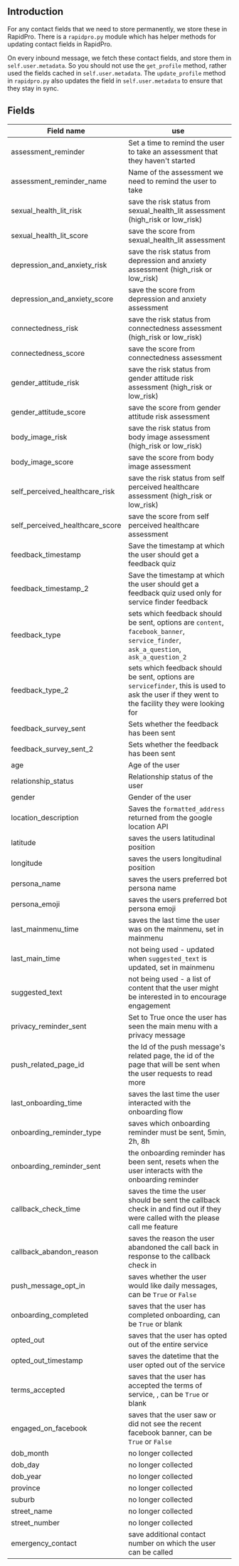 Introduction
------------

For any contact fields that we need to store permanently, we store these in RapidPro. There is a `rapidpro.py` module which has helper methods for updating contact fields in RapidPro.

On every inbound message, we fetch these contact fields, and store them in `self.user.metadata`. So you should not use the `get_profile` method, rather used the fields cached in `self.user.metadata`. The `update_profile` method in `rapidpro.py` also updates the field in `self.user.metadata` to ensure that they stay in sync.

Fields
------

| Field name                                 | use                                                                                                     |
|--------------------------------------------|---------------------------------------------------------------------------------------------------------|
| assessment_reminder                        | Set a time to remind the user to take an assessment that they haven't started                           |
| assessment_reminder_name                   | Name of the assessment we need to remind the user to take                                               |
| sexual_health_lit_risk                     | save the risk status from sexual_health_lit assessment (high_risk or low_risk)                          |
| sexual_health_lit_score                    | save the score from sexual_health_lit assessment                                                        |
| depression_and_anxiety_risk                | save the risk status from depression and anxiety assessment (high_risk or low_risk)                     |
| depression_and_anxiety_score               | save the score from depression and anxiety assessment                                                   |
| connectedness_risk                         | save the risk status from connectedness assessment (high_risk or low_risk)                              |
| connectedness_score                        | save the score from connectedness assessment                                                            |
| gender_attitude_risk                       | save the risk status from gender attitude risk assessment (high_risk or low_risk)                       |
| gender_attitude_score                      | save the score from gender attitude risk assessment                                                     |
| body_image_risk                            | save the risk status from body image assessment (high_risk or low_risk)                                 |
| body_image_score                           | save the score from body image assessment                                                               |
| self_perceived_healthcare_risk             | save the risk status from self perceived healthcare assessment (high_risk or low_risk)                  |
| self_perceived_healthcare_score            | save the score from self perceived healthcare assessment                                                |
| feedback_timestamp                         | Save the timestamp at which the user should get a feedback quiz                                         |
| feedback_timestamp_2                       | Save the timestamp at which the user should get a feedback quiz used only for service finder feedback   |
| feedback_type                              | sets which feedback should be sent, options are `content`, `facebook_banner`, `service_finder`, `ask_a_question`, `ask_a_question_2` |
| feedback_type_2                            | sets which feedback should be sent, options are `servicefinder`, this is used to ask the user if they went to the facility they were looking for |
| feedback_survey_sent                       | Sets whether the feedback has been sent                                                                 |
| feedback_survey_sent_2                     | Sets whether the feedback has been sent                                                                 |
| age                                        | Age of the user                                                                                         |
| relationship_status                        | Relationship status of the user                                                                         |
| gender                                     | Gender of the user                                                                                      |
| location_description                       | Saves the `formatted_address` returned from the google location API                                     |
| latitude                                   | saves the users latitudinal position                                                                    |
| longitude                                  | saves the users longitudinal position                                                                   |
| persona_name                               | saves the users preferred bot persona name                                                              |
| persona_emoji                              | saves the users preferred bot persona emoji                                                             |
| last_mainmenu_time                         | saves the last time the user was on the mainmenu, set in mainmenu                                       |
| last_main_time                             | not being used - updated when `suggested_text` is updated, set in mainmenu                              |
| suggested_text                             | not being used - a list of content that the user might be interested in to encourage engagement         |
| privacy_reminder_sent                      | Set to True once the user has seen the main menu with a privacy message                                 |
| push_related_page_id                       | the Id of the push message's related page, the id of the page that will be sent when the user requests to read more |
| last_onboarding_time                       | saves the last time the user interacted with the onboarding flow                                        |
| onboarding_reminder_type                   | saves which onboarding reminder must be sent, 5min, 2h, 8h                                              |
| onboarding_reminder_sent                   | the onboarding reminder has been sent, resets when the user interacts with the onboarding reminder      |
| callback_check_time                        | saves the time the user should be sent the callback check in and find out if they were called with the please call me feature |
| callback_abandon_reason                    | saves the reason the user abandoned the call back in response to the callback check in                  |
| push_message_opt_in                        | saves whether the user would like daily messages, can be `True` or `False`                              |
| onboarding_completed                       | saves that the user has completed onboarding, can be `True` or blank                                    |
| opted_out                                  | saves that the user has opted out of the entire service                                                 |
| opted_out_timestamp                        | saves the datetime that the user opted out of the service                                               |
| terms_accepted                             | saves that the user has accepted the terms of service, , can be `True` or blank                         |
| engaged_on_facebook                        | saves that the user saw or did not see the recent facebook banner, can be `True` or `False`             |
| dob_month                                  | no longer collected                                                                                     |
| dob_day                                    | no longer collected                                                                                     |
| dob_year                                   | no longer collected                                                                                     |
| province                                   | no longer collected                                                                                     |
| suburb                                     | no longer collected                                                                                     |
| street_name                                | no longer collected                                                                                     |
| street_number                              | no longer collected                                                                                     |
| emergency_contact                          | save additional contact number on which the user can be called                                                     |
